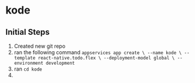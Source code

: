 # kode
 
## Initial Steps
1. Created new git repo
2. ran the following command `appservices app create \
  --name kode \
  --template react-native.todo.flex \
  --deployment-model global \
  --environment development`
3. ran `cd kode`
4.
